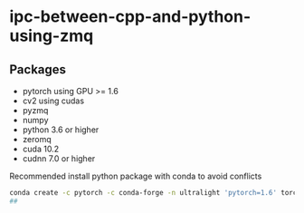 # ipc-between-cpp-and-python-using-zmq
## Packages
- pytorch using GPU >= 1.6 
- cv2 using cudas
- pyzmq
- numpy
- python 3.6 or higher
- zeromq
- cuda 10.2
- cudnn 7.0 or higher

Recommended install python package with conda to avoid conflicts

```bash
conda create -c pytorch -c conda-forge -n ultralight 'pytorch=1.6' torchvision torchaudio cudatoolkit opencv pyzmq zeromq python=3.6.9
## 
